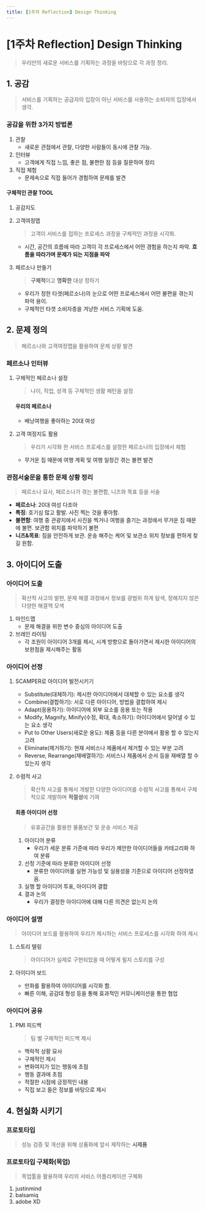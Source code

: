 ```yaml
---
title: [1주차 Reflection] Design Thinking
---
```


# [1주차 Reflection] Design Thinking

> 우리만의 새로운 서비스를 기획하는 과정을 바탕으로 각 과정 정리.

## 1. 공감

> 서비스를 기획하는 공급자의 입장이 아닌 서비스를 사용하는 소비자의 입장에서 생각.

### 공감을 위한 3가지 방법론

1. 관찰
   - 새로운 관점에서 관찰, 다양한 사람들이 동시에 관찰 가능.
2. 인터뷰
   - 고객에게 직접 느낌, 좋은 점, 불편한 점 등을 질문하여 정리
3. 직접 체험
   - 문제속으로 직접 들어가 경험하여 문제를 발견

#### 구체적인 관찰 TOOL

1. 공감지도

2. 고객여정맵

   > 고객이 서비스를 접하는 프로세스 과정을 구체적인 과정을 시각화.

   - 시간, 공간의 흐름에 따라 고객이 각 프로세스에서 어떤 경험을 하는지 파악. **흐름을 따라가며 문제가 되는 지점을 파악**

3. 페르소나 만들기

   > **구체적**이고 **명확한** 대상 정하기

   - 우리가 정한 타겟(페르소나)의 눈으로 어떤 프로세스에서 어떤 불편을 겪는지 파악 용이.
   - 구체적인 타겟 소비자층을 겨냥한 서비스 기획에 도움.

## 2. 문제 정의

> 페르소나와 고객여정맵을 활용하여 문제 상황 발견

### 페르소나 인터뷰

1. 구체적인 페르소나 설정

   > 나이, 직업, 성격 등 구체적인 생활 패턴을 설정

   #### 우리의 페르소나

   - 배낭여행을 좋아하는 20대 여성

2. 고객 여정지도 활용

   > 우리가 시각화 한 서비스 프로세스를 설정한 페르소나의 입장에서 체험

   - 무거운 짐 때문에 여행 계획 및 여행 일정간 겪는 불편 발견

### 관점서술문을 통한 문제 상황 정리

> 페르소나 묘사, 페르소나가 겪는 불편함, 니즈와 목표 등을 서술

- **페르소나**: 20대 여성 다조아
- **특징**: 호기심 많고 활발. 사진 찍는 것을 좋아함.
- **불편함**: 여행 중 관광지에서 사진을 찍거나 여행을 즐기는 과정에서 무거운 짐 때문에 불편. 보관함 위치를 파악하기 불편
- **니즈&목표**: 짐을 안전하게 보관. 운송 해주는 케어 및 보관소 위치 정보를 편하게 찾길 원함.

## 3. 아이디어 도출

### 아이디어 도출

> 확산적 사고의 발현, 문제 해결 과정에서 정보를 광범위 하게 탐색, 정해지지 않은 다양한 해결책 모색

1. 마인드맵
   - 문제 해결을 위한 변수 중심의 아이디어 도출
2. 브레인 라이팅
   - 각 조원이 아이디어 3개를 제시, 시계 방향으로 돌아가면서 제시한 아이디어의 보완점을 제시해주는 활동

### 아이디어 선정

1. SCAMPER로 아이디어 발전시키기

   - Substitute(대체하기): 제시한 아이디어에서 대체할 수 있는 요소를 생각
   - Combine(결합하기): 서로 다른 아이디어, 방법을 결합하여 제시
   - Adapt(응용하기): 아이디어에 외부 요소를 응용 또는 적용
   - Modify, Magnify, Minify(수정, 확대, 축소하기): 아이디어에서 덜어낼 수 있는 요소 생각
   - Put to Other Users(새로운 용도):  제품 등을 다른 분야에서 활용 할 수 있는지 고려
   - Eliminate(제거하기): 현재 서비스나 제품에서 제거할 수 있는 부분 고려
   - Reverse, Rearrange(재배열하기): 서비스나 제품에서  순서 등을 재배열 할 수 있는지 생각

2. 수렴적 사고

   > 확산적 사고를 통해서 개발한 다양한 아이디어를 수렴적 사고를 통해서 구체적으로 개발하며 **적절성**에 기여

   #### 최종 아이디어 선정

   > 유휴공간을 활용한 물품보간 및 운송 서비스 제공

   1. 아이디어 분류
      - 우리가 세운 분류 기준에 따라 우리가 제안한 아이디어들을 카테고리화 하여 분류
   2. 선정 기준에 따라 분류한 아이디어 선정
      - 분류한 아이디어를 실현 가능성 및 실용성을 기준으로 아이디어 선정하였음.
   3. 실행 할 아이디어 투표, 아이디어 결합
   4. 결과 논의
      - 우리가 결정한 아이디어에 대해 다른 의견은 없는지 논의

### 아이디어 설명

> 아이디어 보드를 활용하여 우리가 제시하는 서비스 프로세스를 시각화 하여 제시

1. 스토리 텔링

   > 아이디어가 실제로 구현되었을 때 어떻게 될지 스토리를 구성

2. 아이디어 보드

   - 만화를 활용하여 아이디어를 시각화 함.
   - 빠른 이해, 공감대 형성 등을 통해 효과적인 커뮤니케이션을 통한 협업

### 아이디어 공유

1. PMI 피드백

   > 팀 별 구체적인 피드백 제시

   - 맥락적 상황 묘사
   - 구체적인 제시
   - 변화여지가 있는 행동에 초점
   - 행동 결과에 초점
   - 적절한 시점에 긍정적인 내용
   - 직접 보고 들은 정보를 바탕으로 제시

## 4. 현실화 시키기

### 프로토타입

> 성능 검증 및 개선을 위해 상품화에 앞서 제작하는 **시제품**

### 프로토타입 구체화(목업)

> 목업툴을 활용하여 우리의 서비스 어플리케이션 구체화

1. justinmind
2. balsamiq
3. adobe XD
